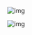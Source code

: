 ![img](https://bohutang-1253727613.cos.ap-beijing.myqcloud.com/posts/merge-tree-layout.png)





![img](https://bohutang-1253727613.cos.ap-beijing.myqcloud.com/posts/clickhouse-map-2020-replicatedmergetree.png)



